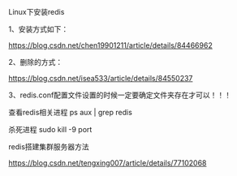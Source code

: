 Linux下安装redis

1、安装方式如下：

<https://blog.csdn.net/chen19901211/article/details/84466962>

2、删除的方式：

<https://blog.csdn.net/isea533/article/details/84550237> 

3、redis.conf配置文件设置的时候一定要确定文件夹存在才可以！！！

查看redis相关进程   ps aux | grep redis

杀死进程   sudo kill -9 port



redis搭建集群服务器方法

<https://blog.csdn.net/tengxing007/article/details/77102068> 





